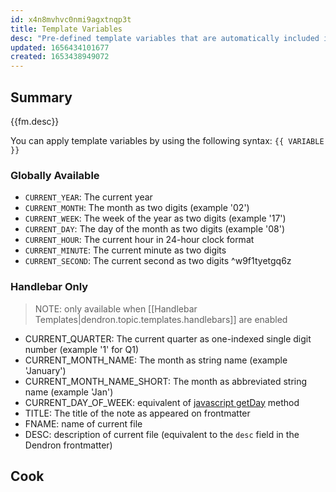 ```yaml
---
id: x4n8mvhvc0nmi9agxtnqp3t
title: Template Variables
desc: "Pre-defined template variables that are automatically included in your templates at run time"
updated: 1656434101677
created: 1653438949072
---
```


## Summary

{{fm.desc}}

You can apply template variables by using the following syntax: `{{ VARIABLE }}`

### Globally Available

-   `CURRENT_YEAR`: The current year
-   `CURRENT_MONTH`: The month as two digits (example '02')
-   `CURRENT_WEEK`: The week of the year as two digits (example '17')
-   `CURRENT_DAY`: The day of the month as two digits (example '08')
-   `CURRENT_HOUR`: The current hour in 24-hour clock format
-   `CURRENT_MINUTE`: The current minute as two digits
-   `CURRENT_SECOND`: The current second as two digits ^w9f1tyetgq6z

### Handlebar Only

> NOTE: only available when [[Handlebar Templates|dendron.topic.templates.handlebars]] are enabled

-   CURRENT_QUARTER: The current quarter as one-indexed single digit number (example '1' for Q1)
-   CURRENT_MONTH_NAME: The month as string name (example 'January')
-   CURRENT_MONTH_NAME_SHORT: The month as abbreviated string name (example 'Jan')
-   CURRENT_DAY_OF_WEEK: equivalent of [javascript getDay](https://www.w3schools.com/jsref/jsref_getday.asp) method
-   TITLE: The title of the note as appeared on frontmatter
-   FNAME: name of current file
-   DESC: description of current file (equivalent to the `desc` field in the Dendron frontmatter)

## Cook
